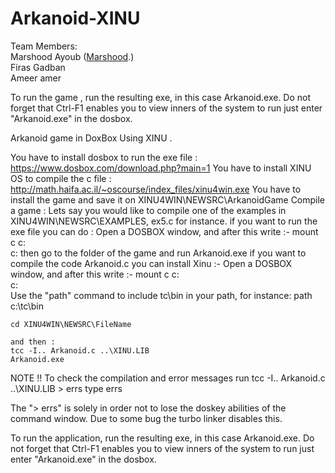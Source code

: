 # Arkanoid-XINU
Team Members:
 <br>Marshood Ayoub  ([Marshood](https://github.com/Marshood).) <br>
Firas Gadban  <br>
Ameer amer <br>


To run the game , run the resulting exe,
in this case Arkanoid.exe. Do not forget that Ctrl-F1 enables you to view  inners of the system to run just enter "Arkanoid.exe"
in the dosbox.

Arkanoid game in DoxBox Using XINU .

You have to install dosbox to run the exe file : https://www.dosbox.com/download.php?main=1
You have to install XINU OS to compile the c file  : http://math.haifa.ac.il/~oscourse/index_files/xinu4win.exe
You have to install the game and save it on XINU4WIN\NEWSRC\ArkanoidGame
Compile a game :
Lets say you would like to compile one of the examples in
XINU4WIN\NEWSRC\EXAMPLES, ex5.c for instance.
if you want to run the exe file you can do : 
    Open a DOSBOX window, and after this write :-
    mount c c:\
    c:
    then go to the folder of the game and run Arkanoid.exe 
if you want to compile the code Arkanoid.c you can install Xinu :- 
    Open a DOSBOX window, and after this write :-
    mount c c:\
    c:     
Use the "path" command to include tc\bin in your path, for instance:
    path c:\tc\bin 

    cd XINU4WIN\NEWSRC\FileName 
    
    and then :
    tcc -I.. Arkanoid.c ..\XINU.LIB 
    Arkanoid.exe
NOTE !! 
To check the compilation and error messages run
 tcc -I.. Arkanoid.c ..\XINU.LIB > errs
type errs



The "> errs" is solely in order not to lose the doskey abilities of the 
command window. Due to some bug the turbo linker disables this.

To run the application, run the resulting exe, in this case Arkanoid.exe.
Do not forget that Ctrl-F1 enables you to view  inners of the system
to run just enter "Arkanoid.exe" in the dosbox.
